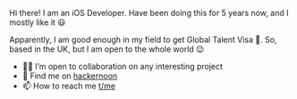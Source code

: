 Hi there!
I am an iOS Developer. Have been doing this for 5 years now, and I mostly like it 😃

Apparently, I am good enough in my field to get Global Talent Visa 💃.  So, based in the UK, but I am open to the whole world 😉

- 👩‍💻 I’m open to collaboration on any interesting project
- 📝 Find me on [hackernoon](https://hackernoon.com/u/marcushaldd)
- 📫 How to reach me [t/me](https://t.me/marcushaldd)

<!---
LDDmarc/LDDmarc is a ✨ special ✨ repository because its `README.md` (this file) appears on your GitHub profile.
You can click the Preview link to take a look at your changes.
--->
